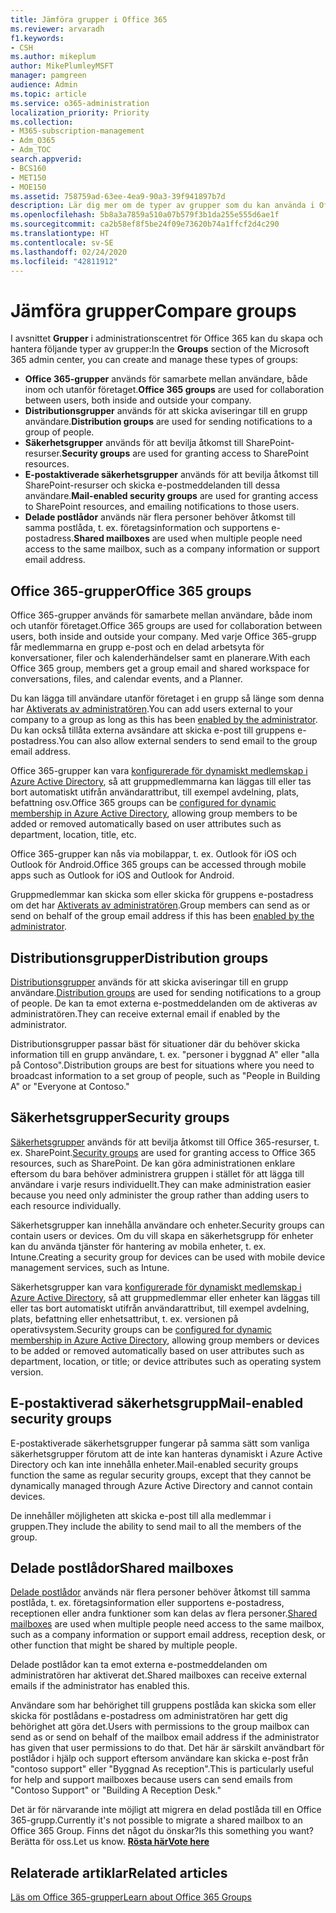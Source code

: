 ```yaml
---
title: Jämföra grupper i Office 365
ms.reviewer: arvaradh
f1.keywords:
- CSH
ms.author: mikeplum
author: MikePlumleyMSFT
manager: pamgreen
audience: Admin
ms.topic: article
ms.service: o365-administration
localization_priority: Priority
ms.collection:
- M365-subscription-management
- Adm_O365
- Adm_TOC
search.appverid:
- BCS160
- MET150
- MOE150
ms.assetid: 758759ad-63ee-4ea9-90a3-39f941897b7d
description: Lär dig mer om de typer av grupper som du kan använda i Office 365.
ms.openlocfilehash: 5b8a3a7859a510a07b579f3b1da255e555d6ae1f
ms.sourcegitcommit: ca2b58ef8f5be24f09e73620b74a1ffcf2d4c290
ms.translationtype: HT
ms.contentlocale: sv-SE
ms.lasthandoff: 02/24/2020
ms.locfileid: "42811912"
---
```

# <a name="compare-groups"></a><span data-ttu-id="eaa3b-103">Jämföra grupper</span><span class="sxs-lookup"><span data-stu-id="eaa3b-103">Compare groups</span></span>

<span data-ttu-id="eaa3b-104">I avsnittet **Grupper** i administrationscentret för Office 365 kan du skapa och hantera följande typer av grupper:</span><span class="sxs-lookup"><span data-stu-id="eaa3b-104">In the **Groups** section of the Microsoft 365 admin center, you can create and manage these types of groups:</span></span> 

- <span data-ttu-id="eaa3b-105">**Office 365-grupper** används för samarbete mellan användare, både inom och utanför företaget.</span><span class="sxs-lookup"><span data-stu-id="eaa3b-105">**Office 365 groups** are used for collaboration between users, both inside and outside your company.</span></span>
- <span data-ttu-id="eaa3b-106">**Distributionsgrupper** används för att skicka aviseringar till en grupp användare.</span><span class="sxs-lookup"><span data-stu-id="eaa3b-106">**Distribution groups** are used for sending notifications to a group of people.</span></span>
- <span data-ttu-id="eaa3b-107">**Säkerhetsgrupper** används för att bevilja åtkomst till SharePoint-resurser.</span><span class="sxs-lookup"><span data-stu-id="eaa3b-107">**Security groups** are used for granting access to SharePoint resources.</span></span>
- <span data-ttu-id="eaa3b-108">**E-postaktiverade säkerhetsgrupper** används för att bevilja åtkomst till SharePoint-resurser och skicka e-postmeddelanden till dessa användare.</span><span class="sxs-lookup"><span data-stu-id="eaa3b-108">**Mail-enabled security groups** are used for granting access to SharePoint resources, and emailing notifications to those users.</span></span>
- <span data-ttu-id="eaa3b-109">**Delade postlådor** används när flera personer behöver åtkomst till samma postlåda, t. ex. företagsinformation och supportens e-postadress.</span><span class="sxs-lookup"><span data-stu-id="eaa3b-109">**Shared mailboxes** are used when multiple people need access to the same mailbox, such as a company information or support email address.</span></span>

## <a name="office-365-groups"></a><span data-ttu-id="eaa3b-110">Office 365-grupper</span><span class="sxs-lookup"><span data-stu-id="eaa3b-110">Office 365 groups</span></span>

<span data-ttu-id="eaa3b-111">Office 365-grupper används för samarbete mellan användare, både inom och utanför företaget.</span><span class="sxs-lookup"><span data-stu-id="eaa3b-111">Office 365 groups are used for collaboration between users, both inside and outside your company.</span></span> <span data-ttu-id="eaa3b-112">Med varje Office 365-grupp får medlemmarna en grupp e-post och en delad arbetsyta för konversationer, filer och kalenderhändelser samt en planerare.</span><span class="sxs-lookup"><span data-stu-id="eaa3b-112">With each Office 365 group, members get a group email and shared workspace for conversations, files, and calendar events, and a Planner.</span></span>

<span data-ttu-id="eaa3b-113">Du kan lägga till användare utanför företaget i en grupp så länge som denna har [Aktiverats av administratören](manage-guest-access-in-groups.md).</span><span class="sxs-lookup"><span data-stu-id="eaa3b-113">You can add users external to your company to a group as long as this has been [enabled by the administrator](manage-guest-access-in-groups.md).</span></span> <span data-ttu-id="eaa3b-114">Du kan också tillåta externa avsändare att skicka e-post till gruppens e-postadress.</span><span class="sxs-lookup"><span data-stu-id="eaa3b-114">You can also allow external senders to send email to the group email address.</span></span>

<span data-ttu-id="eaa3b-115">Office 365-grupper kan vara [konfigurerade för dynamiskt medlemskap i Azure Active Directory](https://docs.microsoft.com/azure/active-directory/users-groups-roles/groups-change-type), så att gruppmedlemmarna kan läggas till eller tas bort automatiskt utifrån användarattribut, till exempel avdelning, plats, befattning osv.</span><span class="sxs-lookup"><span data-stu-id="eaa3b-115">Office 365 groups can be [configured for dynamic membership in Azure Active Directory](https://docs.microsoft.com/azure/active-directory/users-groups-roles/groups-change-type), allowing group members to be added or removed automatically based on user attributes such as department, location, title, etc.</span></span>

<span data-ttu-id="eaa3b-116">Office 365-grupper kan nås via mobilappar, t. ex. Outlook för iOS och Outlook för Android.</span><span class="sxs-lookup"><span data-stu-id="eaa3b-116">Office 365 groups can be accessed through mobile apps such as Outlook for iOS and Outlook for Android.</span></span>

<span data-ttu-id="eaa3b-117">Gruppmedlemmar kan skicka som eller skicka för gruppens e-postadress om det har [Aktiverats av administratören](allow-members-to-send-as-or-send-on-behalf-of-group.md).</span><span class="sxs-lookup"><span data-stu-id="eaa3b-117">Group members can send as or send on behalf of the group email address if this has been [enabled by the administrator](allow-members-to-send-as-or-send-on-behalf-of-group.md).</span></span>

## <a name="distribution-groups"></a><span data-ttu-id="eaa3b-118">Distributionsgrupper</span><span class="sxs-lookup"><span data-stu-id="eaa3b-118">Distribution groups</span></span>

<span data-ttu-id="eaa3b-119">[Distributionsgrupper](https://docs.microsoft.com/exchange/recipients-in-exchange-online/manage-distribution-groups/manage-distribution-groups) används för att skicka aviseringar till en grupp användare.</span><span class="sxs-lookup"><span data-stu-id="eaa3b-119">[Distribution groups](https://docs.microsoft.com/exchange/recipients-in-exchange-online/manage-distribution-groups/manage-distribution-groups) are used for sending notifications to a group of people.</span></span> <span data-ttu-id="eaa3b-120">De kan ta emot externa e-postmeddelanden om de aktiveras av administratören.</span><span class="sxs-lookup"><span data-stu-id="eaa3b-120">They can receive external email if enabled by the administrator.</span></span>

<span data-ttu-id="eaa3b-121">Distributionsgrupper passar bäst för situationer där du behöver skicka information till en grupp användare, t. ex. "personer i byggnad A" eller "alla på Contoso".</span><span class="sxs-lookup"><span data-stu-id="eaa3b-121">Distribution groups are best for situations where you need to broadcast information to a set group of people, such as "People in Building A" or "Everyone at Contoso."</span></span>

## <a name="security-groups"></a><span data-ttu-id="eaa3b-122">Säkerhetsgrupper</span><span class="sxs-lookup"><span data-stu-id="eaa3b-122">Security groups</span></span>

<span data-ttu-id="eaa3b-123">[Säkerhetsgrupper](../email/create-edit-or-delete-a-security-group.md) används för att bevilja åtkomst till Office 365-resurser, t. ex. SharePoint.</span><span class="sxs-lookup"><span data-stu-id="eaa3b-123">[Security groups](../email/create-edit-or-delete-a-security-group.md) are used for granting access to Office 365 resources, such as SharePoint.</span></span> <span data-ttu-id="eaa3b-124">De kan göra administrationen enklare eftersom du bara behöver administrera gruppen i stället för att lägga till användare i varje resurs individuellt.</span><span class="sxs-lookup"><span data-stu-id="eaa3b-124">They can make administration easier because you need only administer the group rather than adding users to each resource individually.</span></span>

<span data-ttu-id="eaa3b-125">Säkerhetsgrupper kan innehålla användare och enheter.</span><span class="sxs-lookup"><span data-stu-id="eaa3b-125">Security groups can contain users or devices.</span></span> <span data-ttu-id="eaa3b-126">Om du vill skapa en säkerhetsgrupp för enheter kan du använda tjänster för hantering av mobila enheter, t. ex. Intune.</span><span class="sxs-lookup"><span data-stu-id="eaa3b-126">Creating a security group for devices can be used with mobile device management services, such as Intune.</span></span>

<span data-ttu-id="eaa3b-127">Säkerhetsgrupper kan vara [konfigurerade för dynamiskt medlemskap i Azure Active Directory](https://docs.microsoft.com/azure/active-directory/users-groups-roles/groups-change-type), så att gruppmedlemmar eller enheter kan läggas till eller tas bort automatiskt utifrån användarattribut, till exempel avdelning, plats, befattning eller enhetsattribut, t. ex. versionen på operativsystem.</span><span class="sxs-lookup"><span data-stu-id="eaa3b-127">Security groups can be [configured for dynamic membership in Azure Active Directory](https://docs.microsoft.com/azure/active-directory/users-groups-roles/groups-change-type), allowing group members or devices to be added or removed automatically based on user attributes such as department, location, or title; or device attributes such as operating system version.</span></span>

## <a name="mail-enabled-security-groups"></a><span data-ttu-id="eaa3b-128">E-postaktiverad säkerhetsgrupp</span><span class="sxs-lookup"><span data-stu-id="eaa3b-128">Mail-enabled security groups</span></span>

<span data-ttu-id="eaa3b-129">E-postaktiverade säkerhetsgrupper fungerar på samma sätt som vanliga säkerhetsgrupper förutom att de inte kan hanteras dynamiskt i Azure Active Directory och kan inte innehålla enheter.</span><span class="sxs-lookup"><span data-stu-id="eaa3b-129">Mail-enabled security groups function the same as regular security groups, except that they cannot be dynamically managed through Azure Active Directory and cannot contain devices.</span></span>

<span data-ttu-id="eaa3b-130">De innehåller möjligheten att skicka e-post till alla medlemmar i gruppen.</span><span class="sxs-lookup"><span data-stu-id="eaa3b-130">They include the ability to send mail to all the members of the group.</span></span>

## <a name="shared-mailboxes"></a><span data-ttu-id="eaa3b-131">Delade postlådor</span><span class="sxs-lookup"><span data-stu-id="eaa3b-131">Shared mailboxes</span></span>

<span data-ttu-id="eaa3b-132">[Delade postlådor](../email/create-a-shared-mailbox.md) används när flera personer behöver åtkomst till samma postlåda, t. ex. företagsinformation eller supportens e-postadress, receptionen eller andra funktioner som kan delas av flera personer.</span><span class="sxs-lookup"><span data-stu-id="eaa3b-132">[Shared mailboxes](../email/create-a-shared-mailbox.md) are used when multiple people need access to the same mailbox, such as a company information or support email address, reception desk, or other function that might be shared by multiple people.</span></span>

<span data-ttu-id="eaa3b-133">Delade postlådor kan ta emot externa e-postmeddelanden om administratören har aktiverat det.</span><span class="sxs-lookup"><span data-stu-id="eaa3b-133">Shared mailboxes can receive external emails if the administrator has enabled this.</span></span>

<span data-ttu-id="eaa3b-134">Användare som har behörighet till gruppens postlåda kan skicka som eller skicka för postlådans e-postadress om administratören har gett dig behörighet att göra det.</span><span class="sxs-lookup"><span data-stu-id="eaa3b-134">Users with permissions to the group mailbox can send as or send on behalf of the mailbox email address if the administrator has given that user permissions to do that.</span></span> <span data-ttu-id="eaa3b-135">Det här är särskilt användbart för postlådor i hjälp och support eftersom användare kan skicka e-post från "contoso support" eller "Byggnad As reception".</span><span class="sxs-lookup"><span data-stu-id="eaa3b-135">This is particularly useful for help and support mailboxes because users can send emails from "Contoso Support" or "Building A Reception Desk."</span></span>

<span data-ttu-id="eaa3b-136">Det är för närvarande inte möjligt att migrera en delad postlåda till en Office 365-grupp.</span><span class="sxs-lookup"><span data-stu-id="eaa3b-136">Currently it's not possible to migrate a shared mailbox to an Office 365 Group.</span></span> <span data-ttu-id="eaa3b-137">Finns det något du önskar?</span><span class="sxs-lookup"><span data-stu-id="eaa3b-137">Is this something you want?</span></span> <span data-ttu-id="eaa3b-138">Berätta för oss.</span><span class="sxs-lookup"><span data-stu-id="eaa3b-138">Let us know.</span></span> <span data-ttu-id="eaa3b-139">**[Rösta här](https://go.microsoft.com/fwlink/?linkid=871518)**</span><span class="sxs-lookup"><span data-stu-id="eaa3b-139">**[Vote here](https://go.microsoft.com/fwlink/?linkid=871518)**</span></span>

## <a name="related-articles"></a><span data-ttu-id="eaa3b-140">Relaterade artiklar</span><span class="sxs-lookup"><span data-stu-id="eaa3b-140">Related articles</span></span>

[<span data-ttu-id="eaa3b-141">Läs om Office 365-grupper</span><span class="sxs-lookup"><span data-stu-id="eaa3b-141">Learn about Office 365 Groups</span></span>](https://support.office.com/article/b565caa1-5c40-40ef-9915-60fdb2d97fa2)
